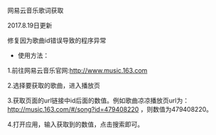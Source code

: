 网易云音乐歌词获取

2017.8.19日更新

修复因为歌曲id错误导致的程序异常

- 使用方法：

1.前往网易云音乐官网:http://www.music.163.com

2.选择要获取的歌曲，进入播放页

3.获取页面的url链接中id后面的数值。例如歌曲凉凉播放页url为：http://music.163.com/#/song?id=479408220 ，则数值为479408220。

4.打开应用，输入获取到的数值，点击搜索即可。
